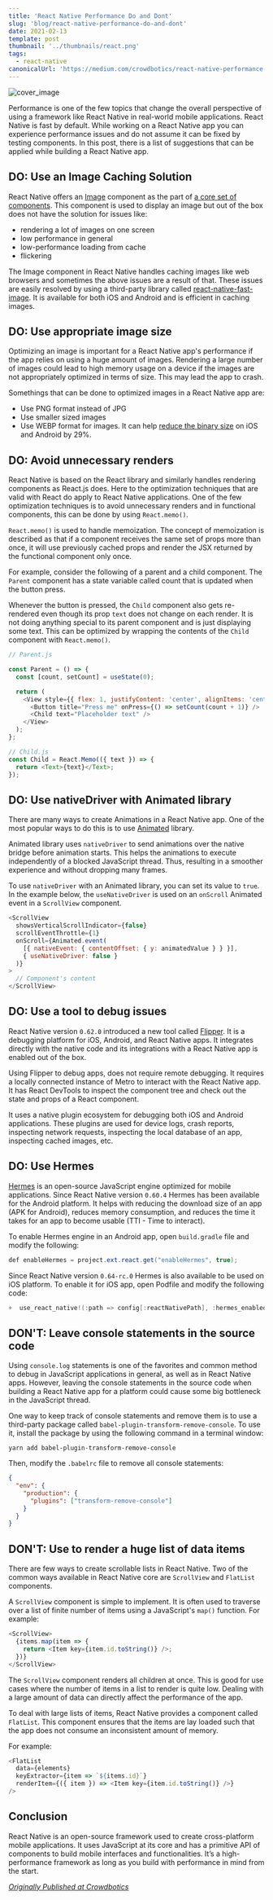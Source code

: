 ```yaml
---
title: 'React Native Performance Do and Dont'
slug: 'blog/react-native-performance-do-and-dont'
date: 2021-02-13
template: post
thumbnail: '../thumbnails/react.png'
tags:
  - react-native
canonicalUrl: 'https://medium.com/crowdbotics/react-native-performance-do-and-dont-88424e873bbd'
---
```


![cover_image](https://miro.medium.com/max/700/1*l1LA9yCAkMQiHZYNpcHIZQ.png)

Performance is one of the few topics that change the overall perspective of using a framework like React Native in real-world mobile applications. React Native is fast by default. While working on a React Native app you can experience performance issues and do not assume it can be fixed by testing components. In this post, there is a list of suggestions that can be applied while building a React Native app.

## DO: Use an Image Caching Solution

React Native offers an [Image](https://reactnative.dev/docs/image) component as the part of [a core set of components](https://reactnative.dev/docs/components-and-apis). This component is used to display an image but out of the box does not have the solution for issues like:

- rendering a lot of images on one screen
- low performance in general
- low-performance loading from cache
- flickering

The Image component in React Native handles caching images like web browsers and sometimes the above issues are a result of that. These issues are easily resolved by using a third-party library called [react-native-fast-image](https://github.com/DylanVann/react-native-fast-image). It is available for both iOS and Android and is efficient in caching images.

## DO: Use appropriate image size

Optimizing an image is important for a React Native app's performance if the app relies on using a huge amount of images. Rendering a large number of images could lead to high memory usage on a device if the images are not appropriately optimized in terms of size. This may lead the app to crash.

Somethings that can be done to optimized images in a React Native app are:

- Use PNG format instead of JPG
- Use smaller sized images
- Use WEBP format for images. It can help [reduce the binary size](https://medium.com/@tgpski/react-native-webp-reducing-bundle-binary-sizes-increase-speed-with-webp-image-format-aa9b1aa11405) on iOS and Android by 29%.

## DO: Avoid unnecessary renders

React Native is based on the React library and similarly handles rendering components as React.js does. Here to the optimization techniques that are valid with React do apply to React Native applications. One of the few optimization techniques is to avoid unnecessary renders and in functional components, this can be done by using `React.memo()`.

`React.memo()` is used to handle memoization. The concept of memoization is described as that if a component receives the same set of props more than once, it will use previously cached props and render the JSX returned by the functional component only once.

For example, consider the following of a parent and a child component. The `Parent` component has a state variable called count that is updated when the button press.

Whenever the button is pressed, the `Child` component also gets re-rendered even though its prop `text` does not change on each render. It is not doing anything special to its parent component and is just displaying some text. This can be optimized by wrapping the contents of the `Child` component with `React.memo()`.

```js
// Parent.js

const Parent = () => {
  const [count, setCount] = useState(0);

  return (
    <View style={{ flex: 1, justifyContent: 'center', alignItems: 'center' }}>
      <Button title="Press me" onPress={() => setCount(count + 1)} />
      <Child text="Placeholder text" />
    </View>
  );
};

// Child.js
const Child = React.Memo(({ text }) => {
  return <Text>{text}</Text>;
});
```

## DO: Use nativeDriver with Animated library

There are many ways to create Animations in a React Native app. One of the most popular ways to do this is to use [Animated](https://reactnative.dev/docs/animated.html) library.

Animated library uses `nativeDriver` to send animations over the native bridge before animation starts. This helps the animations to execute independently of a blocked JavaScript thread. Thus, resulting in a smoother experience and without dropping many frames.

To use `nativeDriver` with an Animated library, you can set its value to `true`. In the example below, the `useNativeDriver` is used on an `onScroll` Animated event in a `ScrollView` component.

```js
<ScrollView
  showsVerticalScrollIndicator={false}
  scrollEventThrottle={1}
  onScroll={Animated.event(
    [{ nativeEvent: { contentOffset: { y: animatedValue } } }],
    { useNativeDriver: false }
  )}
>
  // Component's content
</ScrollView>
```

## DO: Use a tool to debug issues

React Native version `0.62.0` introduced a new tool called [Flipper](https://fbflipper.com/docs/features/react-native/). It is a debugging platform for iOS, Android, and React Native apps. It integrates directly with the native code and its integrations with a React Native app is enabled out of the box.

Using Flipper to debug apps, does not require remote debugging. It requires a locally connected instance of Metro to interact with the React Native app. It has React DevTools to inspect the component tree and check out the state and props of a React component.

It uses a native plugin ecosystem for debugging both iOS and Android applications. These plugins are used for device logs, crash reports, inspecting network requests, inspecting the local database of an app, inspecting cached images, etc.

## DO: Use Hermes

[Hermes](https://reactnative.dev/docs/hermes) is an open-source JavaScript engine optimized for mobile applications. Since React Native version `0.60.4` Hermes has been available for the Android platform. It helps with reducing the download size of an app (APK for Android), reduces memory consumption, and reduces the time it takes for an app to become usable (TTI - Time to interact).

To enable Hermes engine in an Android app, open `build.gradle` file and modify the following:

```java
def enableHermes = project.ext.react.get("enableHermes", true);
```

Since React Native version `0.64-rc.0` Hermes is also available to be used on iOS platform. To enable it for iOS app, open Podfile and modify the following code:

```c
+  use_react_native!(:path => config[:reactNativePath], :hermes_enabled => true)
```

## DON'T: Leave console statements in the source code

Using `console.log` statements is one of the favorites and common method to debug in JavaScript applications in general, as well as in React Native apps. However, leaving the console statements in the source code when building a React Native app for a platform could cause some big bottleneck in the JavaScript thread.

One way to keep track of console statements and remove them is to use a third-party package called `babel-plugin-transform-remove-console`. To use it, install the package by using the following command in a terminal window:

```shell
yarn add babel-plugin-transform-remove-console
```

Then, modify the `.babelrc` file to remove all console statements:

```json
{
  "env": {
    "production": {
      "plugins": ["transform-remove-console"]
    }
  }
}
```

## DON'T: Use <ScrollView> to render a huge list of data items

There are few ways to create scrollable lists in React Native. Two of the common ways available in React Native core are `ScrollView` and `FlatList` components.

A `ScrollView` component is simple to implement. It is often used to traverse over a list of finite number of items using a JavaScript's `map()` function. For example:

```js
<ScrollView>
  {items.map(item => {
    return <Item key={item.id.toString()} />;
  })}
</ScrollView>
```

The `ScrollView` component renders all children at once. This is good for use cases where the number of items in a list to render is quite low. Dealing with a large amount of data can directly affect the performance of the app.

To deal with large lists of items, React Native provides a component called `FlatList`. This component ensures that the items are lay loaded such that the app does not consume an inconsistent amount of memory.

For example:

```js
<FlatList
  data={elements}
  keyExtractor={item => `${items.id}`}
  renderItem={({ item }) => <Item key={item.id.toString()} />}
/>
```

## Conclusion

React Native is an open-source framework used to create cross-platform mobile applications. It uses JavaScript at its core and has a primitive API of components to build mobile interfaces and functionalities. It’s a high-performance framework as long as you build with performance in mind from the start.

_[Originally Published at Crowdbotics](https://medium.com/crowdbotics/react-native-performance-do-and-dont-88424e873bbd)_
